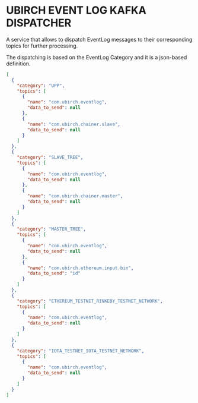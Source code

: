 # UBIRCH EVENT LOG KAFKA DISPATCHER

A service that allows to dispatch EventLog messages to their corresponding topics for further processing.

The dispatching is based on the EventLog Category and it is a json-based definition.

```json
[
  {
    "category": "UPP",
    "topics": [
      {
        "name": "com.ubirch.eventlog",
        "data_to_send": null
      },
      {
        "name": "com.ubirch.chainer.slave",
        "data_to_send": null
      }
    ]
  },
  {
    "category": "SLAVE_TREE",
    "topics": [
      {
        "name": "com.ubirch.eventlog",
        "data_to_send": null
      },
      {
        "name": "com.ubirch.chainer.master",
        "data_to_send": null
      }
    ]
  },
  {
    "category": "MASTER_TREE",
    "topics": [
      {
        "name": "com.ubirch.eventlog",
        "data_to_send": null
      },
      {
        "name": "com.ubirch.ethereum.input.bin",
        "data_to_send": "id"
      }
    ]
  },
  {
    "category": "ETHEREUM_TESTNET_RINKEBY_TESTNET_NETWORK",
    "topics": [
      {
        "name": "com.ubirch.eventlog",
        "data_to_send": null
      }
    ]
  },
  {
    "category": "IOTA_TESTNET_IOTA_TESTNET_NETWORK",
    "topics": [
      {
        "name": "com.ubirch.eventlog",
        "data_to_send": null
      }
    ]
  }
]
```

